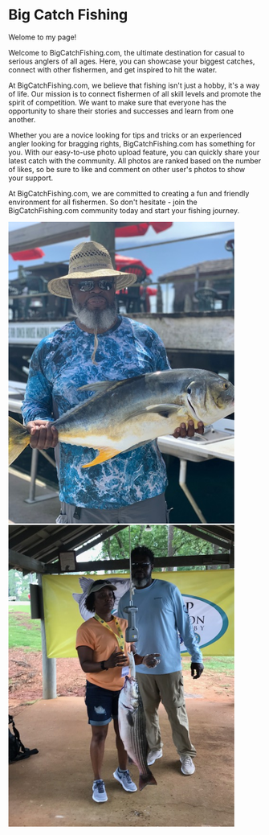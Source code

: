 # Big Catch Fishing
Welome to my page!


Welcome to BigCatchFishing.com, the ultimate destination for casual to serious anglers of all ages. Here, you can showcase your biggest catches, connect with other fishermen, and get inspired to hit the water. 

At BigCatchFishing.com, we believe that fishing isn't just a hobby, it's a way of life. Our mission is to connect fishermen of all skill levels and promote the spirit of competition. We want to make sure that everyone has the opportunity to share their stories and successes and learn from one another. 

Whether you are a novice looking for tips and tricks or an experienced angler looking for bragging rights, BigCatchFishing.com has something for you. With our easy-to-use photo upload feature, you can quickly share your latest catch with the community. All photos are ranked based on the number of likes, so be sure to like and comment on other user's photos to show your support. 

At BigCatchFishing.com, we are committed to creating a fun and friendly environment for all fishermen. So don't hesitate - join the BigCatchFishing.com community today and start your fishing journey.

<img src="IMG_2747.jpg" height="600">

<img src="IMG_2709.jpg" height="600">
